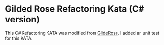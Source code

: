 # Gilded Rose Refactoring Kata (C# version)

This C# Refactoring KATA was modified from [GlideRose](https://github.com/NotMyself/GildedRose). I added an unit test for this KATA.
